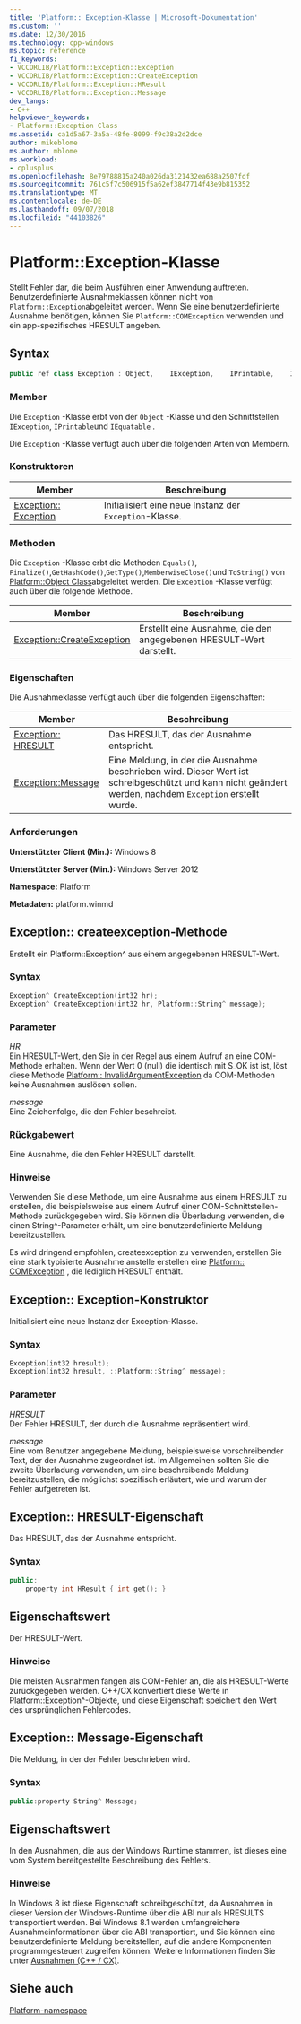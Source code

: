 ```yaml
---
title: 'Platform:: Exception-Klasse | Microsoft-Dokumentation'
ms.custom: ''
ms.date: 12/30/2016
ms.technology: cpp-windows
ms.topic: reference
f1_keywords:
- VCCORLIB/Platform::Exception::Exception
- VCCORLIB/Platform::Exception::CreateException
- VCCORLIB/Platform::Exception::HResult
- VCCORLIB/Platform::Exception::Message
dev_langs:
- C++
helpviewer_keywords:
- Platform::Exception Class
ms.assetid: ca1d5a67-3a5a-48fe-8099-f9c38a2d2dce
author: mikeblome
ms.author: mblome
ms.workload:
- cplusplus
ms.openlocfilehash: 8e79788815a240a026da3121432ea688a2507fdf
ms.sourcegitcommit: 761c5f7c506915f5a62ef3847714f43e9b815352
ms.translationtype: MT
ms.contentlocale: de-DE
ms.lasthandoff: 09/07/2018
ms.locfileid: "44103826"
---
```

# <a name="platformexception-class"></a>Platform::Exception-Klasse

Stellt Fehler dar, die beim Ausführen einer Anwendung auftreten. Benutzerdefinierte Ausnahmeklassen können nicht von `Platform::Exception`abgeleitet werden. Wenn Sie eine benutzerdefinierte Ausnahme benötigen, können Sie `Platform::COMException` verwenden und ein app-spezifisches HRESULT angeben.

## <a name="syntax"></a>Syntax

```cpp
public ref class Exception : Object,    IException,    IPrintable,    IEquatable
```

### <a name="members"></a>Member

Die `Exception` -Klasse erbt von der `Object` -Klasse und den Schnittstellen `IException`, `IPrintable`und `IEquatable` .

Die `Exception` -Klasse verfügt auch über die folgenden Arten von Membern.

### <a name="constructors"></a>Konstruktoren

|Member|Beschreibung|
|------------|-----------------|
|[Exception:: Exception](#ctor)|Initialisiert eine neue Instanz der `Exception`-Klasse.|

### <a name="methods"></a>Methoden

Die `Exception` -Klasse erbt die Methoden `Equals()`, `Finalize()`,`GetHashCode()`,`GetType()`,`MemberwiseClose()`und `ToString()` von [Platform::Object Class](../cppcx/platform-object-class.md)abgeleitet werden. Die `Exception` -Klasse verfügt auch über die folgende Methode.

|Member|Beschreibung|
|------------|-----------------|
|[Exception::CreateException](#createexception)|Erstellt eine Ausnahme, die den angegebenen HRESULT-Wert darstellt.|

### <a name="properties"></a>Eigenschaften

Die Ausnahmeklasse verfügt auch über die folgenden Eigenschaften:

|Member|Beschreibung|
|------------|-----------------|
|[Exception:: HRESULT](#hresult)|Das HRESULT, das der Ausnahme entspricht.|
|[Exception::Message](#message)|Eine Meldung, in der die Ausnahme beschrieben wird. Dieser Wert ist schreibgeschützt und kann nicht geändert werden, nachdem `Exception` erstellt wurde.|

### <a name="requirements"></a>Anforderungen

**Unterstützter Client (Min.):** Windows 8

**Unterstützter Server (Min.):** Windows Server 2012

**Namespace:** Platform

**Metadaten:** platform.winmd

## <a name="createexception"></a> Exception:: createexception-Methode

Erstellt ein Platform::Exception^ aus einem angegebenen HRESULT-Wert.

### <a name="syntax"></a>Syntax

```cpp
Exception^ CreateException(int32 hr);
Exception^ CreateException(int32 hr, Platform::String^ message);
```

### <a name="parameters"></a>Parameter

*HR*<br/>
Ein HRESULT-Wert, den Sie in der Regel aus einem Aufruf an eine COM-Methode erhalten. Wenn der Wert 0 (null) die identisch mit S_OK ist ist, löst diese Methode [Platform:: InvalidArgumentException](../cppcx/platform-invalidargumentexception-class.md) da COM-Methoden keine Ausnahmen auslösen sollen.

*message*<br/>
Eine Zeichenfolge, die den Fehler beschreibt.

### <a name="return-value"></a>Rückgabewert

Eine Ausnahme, die den Fehler HRESULT darstellt.

### <a name="remarks"></a>Hinweise

Verwenden Sie diese Methode, um eine Ausnahme aus einem HRESULT zu erstellen, die beispielsweise aus einem Aufruf einer COM-Schnittstellen-Methode zurückgegeben wird. Sie können die Überladung verwenden, die einen String^-Parameter erhält, um eine benutzerdefinierte Meldung bereitzustellen.

Es wird dringend empfohlen, createexception zu verwenden, erstellen Sie eine stark typisierte Ausnahme anstelle erstellen eine [Platform:: COMException](../cppcx/platform-comexception-class.md) , die lediglich HRESULT enthält.

## <a name="ctor"></a>  Exception:: Exception-Konstruktor

Initialisiert eine neue Instanz der Exception-Klasse.

### <a name="syntax"></a>Syntax

```cpp
Exception(int32 hresult);
Exception(int32 hresult, ::Platform::String^ message);
```

### <a name="parameters"></a>Parameter

*HRESULT*<br/>
Der Fehler HRESULT, der durch die Ausnahme repräsentiert wird.

*message*<br/>
Eine vom Benutzer angegebene Meldung, beispielsweise vorschreibender Text, der der Ausnahme zugeordnet ist. Im Allgemeinen sollten Sie die zweite Überladung verwenden, um eine beschreibende Meldung bereitzustellen, die möglichst spezifisch erläutert, wie und warum der Fehler aufgetreten ist.

## <a name="hresult"></a>  Exception:: HRESULT-Eigenschaft

Das HRESULT, das der Ausnahme entspricht.

### <a name="syntax"></a>Syntax

```cpp
public:
    property int HResult { int get(); }
```

## <a name="property-value"></a>Eigenschaftswert

Der HRESULT-Wert.

### <a name="remarks"></a>Hinweise

Die meisten Ausnahmen fangen als COM-Fehler an, die als HRESULT-Werte zurückgegeben werden. C++/CX konvertiert diese Werte in Platform::Exception^-Objekte, und diese Eigenschaft speichert den Wert des ursprünglichen Fehlercodes.

## <a name="message"></a> Exception:: Message-Eigenschaft

Die Meldung, in der der Fehler beschrieben wird.

### <a name="syntax"></a>Syntax

```cpp
public:property String^ Message;
```

## <a name="property-value"></a>Eigenschaftswert

In den Ausnahmen, die aus der Windows Runtime stammen, ist dieses eine vom System bereitgestellte Beschreibung des Fehlers.

### <a name="remarks"></a>Hinweise

In Windows 8 ist diese Eigenschaft schreibgeschützt, da Ausnahmen in dieser Version der Windows-Runtime über die ABI nur als HRESULTS transportiert werden. Bei Windows 8.1 werden umfangreichere Ausnahmeinformationen über die ABI transportiert, und Sie können eine benutzerdefinierte Meldung bereitstellen, auf die andere Komponenten programmgesteuert zugreifen können. Weitere Informationen finden Sie unter [Ausnahmen (C++ / CX)](../cppcx/exceptions-c-cx.md).

## <a name="see-also"></a>Siehe auch

[Platform-namespace](../cppcx/platform-namespace-c-cx.md)